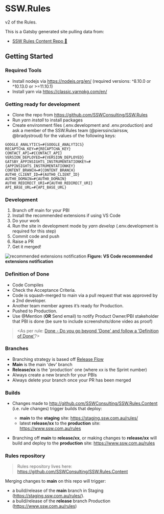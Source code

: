 # SSW.Rules

v2 of the Rules.

This is a Gatsby generated site pulling data from:
- [SSW Rules Content Repo 📜](https://github.com/SSWConsulting/SSW.Rules.Content)


## Getting Started

### Required Tools
- Install nodejs via https://nodejs.org/en/ (required versions: ^8.10.0 or ^10.13.0 or >=11.10.1)
- Install yarn via https://classic.yarnpkg.com/en/

### Getting ready for development
- Clone the repo from https://github.com/SSWConsulting/SSW.Rules
- Run *yarn install* to install packages
- Create environment files (.env.development and .env.production) and ask a member of the SSW.Rules team (@pierssinclairssw, @bradystroud) for the values of the following keys:
```
GOOGLE_ANALYTICS=#{GOOGLE_ANALYTICS}
RECAPTCHA_KEY=#{RECAPTCHA_KEY}
CONTACT_API=#{CONTACT_API}
VERSION_DEPLOYED=#{VERSION_DEPLOYED}
GATSBY_APPINSIGHTS_INSTRUMENTATIONKEY=#{APPINSIGHTS_INSTRUMENTATIONKEY}
CONTENT_BRANCH=#{CONTENT_BRANCH}
AUTH0_CLIENT_ID=#{AUTH0_CLIENT_ID}
AUTH0_DOMAIN=#{AUTH0_DOMAIN}
AUTH0_REDIRECT_URI=#{AUTH0_REDIRECT_URI}
API_BASE_URL=#{API_BASE_URL}
```

### Development
1. Branch off main for your PBI
2. Install the recommended extensions if using VS Code
3. Do your work
4. Run the site in development mode by *yarn develop* (.env.development is required for this step)
5. Commit code and push
6. Raise a PR
7. Get it merged!

![recommended extensions notification](_docs/img/vs-code-recommended-extensions.png)
**Figure: VS Code recommended extensions notification**

### Definition of Done

- Code Compiles
- Check the Acceptance Criteria.
- Code is squash-merged to main via a pull request that was approved by a 2nd developer.
- Another team member agrees it’s ready for Production.
- Pushed to Production.
- Use @Mention (**OR** Send email) to notify Product Owner/PBI stakeholder that PBI is done (be sure to include screenshots/done video as proof) 

> <As per rule: [Done - Do you go beyond 'Done' and follow a 'Definition of Done'](https://rules.ssw.com.au/done-do-you-go-beyond-done-and-follow-a-definition-of-done)?>

### Branches
- Branching strategy is based off [Release Flow](https://docs.microsoft.com/en-us/azure/devops/learn/devops-at-microsoft/release-flow) 
- **Main** is the main 'dev' branch
- **Release/xx** is the 'production' one (where xx is the Sprint number)
- Always create a new branch for your PBIs 
- Always delete your branch once your PR has been merged

### Builds
- Changes made to http://github.com/SSWConsulting/SSW.Rules.Content (i.e. rule changes) trigger builds that deploy:
  - **main** to the **staging** site: https://staging.ssw.com.au/rules/
  - latest **release/xx** to the **production** site: https://www.ssw.com.au/rules
  
- Branching off **main** to **release/xx**, or making changes to **release/xx** will build and deploy to the **production** site: https://www.ssw.com.au/rules


### Rules repository

> Rules repository lives here: https://github.com/SSWConsulting/SSW.Rules.Content

Merging changes to **main** on this repo will trigger:
- a build/release of the **main** branch in Staging (https://staging.ssw.com.au/rules/).
- a build/release of the **release** branch Production (https://www.ssw.com.au/rules)
